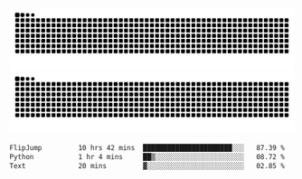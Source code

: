 ![Snake Animation](https://raw.githubusercontent.com/tomhea/tomhea/output/github-contribution-grid-snake-dark.svg#gh-dark-mode-only)
![Snake Animation](https://raw.githubusercontent.com/tomhea/tomhea/output/github-contribution-grid-snake.svg#gh-light-mode-only)

<p></p>

<!--START_SECTION:waka-->

```text
FlipJump         10 hrs 42 mins  ██████████████████████░░░   87.39 %
Python           1 hr 4 mins     ██▒░░░░░░░░░░░░░░░░░░░░░░   08.72 %
Text             20 mins         ▓░░░░░░░░░░░░░░░░░░░░░░░░   02.85 %
```

<!--END_SECTION:waka-->
